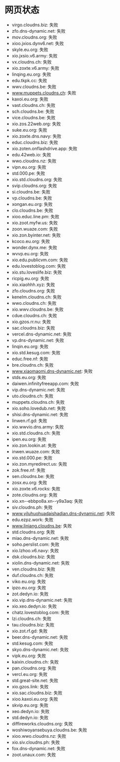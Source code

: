 # 网页状态
- virgo.cloudns.biz: 失败
- zfo.dns-dynamic.net: 失败
- mov.cloudns.org: 失败
- xioo.jxios.dynv6.net: 失败
- skyle.eu.org: 失败
- xio.jxsio.v6.army: 失败
- vx.cloudns.ch: 失败
- xio.zoxte.v6.army: 失败
- linqing.eu.org: 失败
- edu.tkpk.cc: 失败
- wwv.cloudns.be: 失败
- www.muppets.cloudns.ch: 失败
- kaxoi.eu.org: 失败
- vast.cloudns.ch: 失败
- sch.cloudns.be: 失败
- vice.cloudns.be: 失败
- xio.zos.22web.org: 失败
- suke.eu.org: 失败
- xio.zoxte.dns.navy: 失败
- educ.cloudns.biz: 失败
- xio.zoten.onflashdrive.app: 失败
- edu.42web.io: 失败
- wwo.cloudns.nz: 失败
- vipn.eu.org: 失败
- std.000.pe: 失败
- xio.std.cloudns.org: 失败
- svip.cloudns.org: 失败
- si.cloudns.be: 失败
- vp.cloudns.be: 失败
- xongan.eu.org: 失败
- clo.cloudns.be: 失败
- xioo.educ.line.pm: 失败
- xio.zoot.myfw.us: 失败
- zoon.wuaze.com: 失败
- xio.zon.byinter.net: 失败
- kcoco.eu.org: 失败
- wonder.dynx.me: 失败
- wvvp.eu.org: 失败
- xio.edu.publicvm.com: 失败
- edu.lovestoblog.com: 失败
- xio.stu.loveslife.biz: 失败
- ricpig.eu.org: 失败
- xio.xiaohhh.xyz: 失败
- zfo.cloudns.org: 失败
- kenelm.cloudns.ch: 失败
- wwo.cloudns.ch: 失败
- xio.wwv.cloudns.be: 失败
- cdue.cloudns.ch: 失败
- xio.gzos.rr.nu: 失败
- sac.cloudns.biz: 失败
- vercel.dns-dynamic.net: 失败
- vp.dns-dynamic.net: 失败
- linqin.eu.org: 失败
- xio.std.kesug.com: 失败
- educ.free.nf: 失败
- bre.cloudns.ch: 失败
- www.xiaomaomi.dns-dynamic.net: 失败
- stds.eu.org: 失败
- daiwen.infinityfreeapp.com: 失败
- vip.dns-dynamic.net: 失败
- uto.cloudns.ch: 失败
- muppets.cloudns.ch: 失败
- xio.soho.lovedub.net: 失败
- shisi.dns-dynamic.net: 失败
- linwen.rf.gd: 失败
- xio.wwvio.dns.army: 失败
- xio.std.cloudns.ch: 失败
- ipen.eu.org: 失败
- xio.zon.lookin.at: 失败
- inwen.wuaze.com: 失败
- xio.std.000.pe: 失败
- xio.zon.myredirect.us: 失败
- zok.free.nf: 失败
- sen.cloudns.be: 失败
- zosx.eu.org: 失败
- xio.zoxte.v6.rocks: 失败
- zote.cloudns.org: 失败
- xio.xn--ebbpo8a.xn--y9a3aq: 失败
- siv.cloudns.ph: 失败
- www.yiluhuohuadaishadian.dns-dynamic.net: 失败
- edu.ezpz.work: 失败
- www.liniang.cloudns.be: 失败
- std.cloudns.org: 失败
- miao.dns-dynamic.net: 失败
- soho.perslist.com: 失败
- xio.lzhoo.v6.navy: 失败
- dsk.cloudns.biz: 失败
- xiolin.dns-dynamic.net: 失败
- ven.cloudns.biz: 失败
- duf.cloudns.ch: 失败
- viko.eu.org: 失败
- ipzo.eu.org: 失败
- zot.dedyn.io: 失败
- xio.vip.dns-dynamic.net: 失败
- xio.xeo.dedyn.io: 失败
- chatz.lovestoblog.com: 失败
- lzi.cloudns.ch: 失败
- tau.cloudns.biz: 失败
- xio.zot.rf.gd: 失败
- beer.dns-dynamic.net: 失败
- std.kesug.com: 失败
- skyo.dns-dynamic.net: 失败
- vipk.eu.org: 失败
- kaixin.cloudns.ch: 失败
- pan.cloudns.org: 失败
- vercl.eu.org: 失败
- std.great-site.net: 失败
- xio.gzos.link: 失败
- xio.sac.cloudns.biz: 失败
- xioo.kaxoi.eu.org: 失败
- skvip.eu.org: 失败
- xeo.dedyn.io: 失败
- std.dedyn.io: 失败
- diffireworks.cloudns.org: 失败
- woshiwoyansebuya.cloudns.be: 失败
- xioo.wwo.cloudns.nz: 失败
- xio.siv.cloudns.ph: 失败
- fox.dns-dynamic.net: 失败
- zoot.unaux.com: 失败
